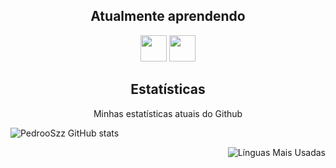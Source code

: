 <!--- 
<h2 align="center">Projects</h2>
<p align="center">My most outstanding projectss so far.</p>

| <a href="https://cyber-lounge.net" target="_blank">**Cyber Lounge**</a> | <a href="https://minebet.net" target="_blank">**Minebet Network**</a> 
| :---: | :---: |
| <img align='center' src='https://i.imgur.com/HKOcCTz.png' width="150px" height='100px'> | <img align='center' src='https://i.imgur.com/Y6T9twR.png' width="150px" height='150px'>
| <a href="https://cyber-lounge.net" target="_blank">`https://cyber-lounge.net`</a> | <a href="https://minebet.net" target="_blank">`https://minebet.net`</a>
-->

<h2 align="center">Atualmente aprendendo</h2>

<p align="center">
  <img src="https://media.discordapp.net/attachments/1023259024713601106/1061382063946747994/download.jpg" height='42px'/>
  <img src="https://cdn.discordapp.com/attachments/874116193861115916/887168275761479680/kisspng-node-js-javascript-website-development-express-js-weekly-2-5b7c78fc5a3e87.971757701534884092.png" height='42px'/>
</p>

<h2 align="center">Estatísticas</h2>
<p align="center">Minhas estatísticas atuais do Github</p>
<p align="center">
</p>

![PedrooSzz GitHub stats](https://github-readme-stats.vercel.app/api?username=Pedroo&show_icons=true&theme=radical)

<p align="center">
<img style="float: right;" alt="Línguas Mais Usadas" src="https://github-readme-stats.vercel.app/api/top-langs/?username=Flairings&layout=compact&hide_border=true&theme=dark" />
